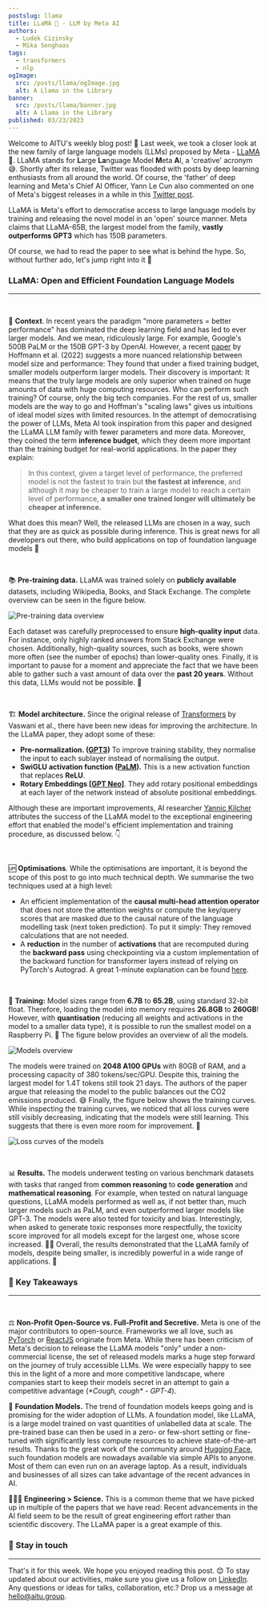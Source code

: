 ```yaml
---
postslug: llama 
title: LLaMA 🦙 - LLM by Meta AI
authors:
  - Ludek Cizinsky
  - Mika Senghaas
tags:
  - transformers
  - nlp
ogImage: 
  src: /posts/llama/ogImage.jpg
  alt: A Llama in the Library 
banner: 
  src: /posts/llama/banner.jpg
  alt: A Llama in the Library 
published: 03/23/2023
---
```


Welcome to AITU's weekly blog post! 🙌 Last week, we took a closer look at the new family of large language models (LLMs) proposed by Meta - [LLaMA](https://research.facebook.com/publications/llama-open-and-efficient-foundation-language-models/) 🦙. LLaMA stands for **L**arge **La**nguage Model **M**eta **A**I, a 'creative' acronym 😅. Shortly after its release, Twitter was flooded with posts by deep learning enthusiasts from all around the world. Of course, the 'father' of deep learning and Meta's Chief AI Officer, Yann Le Cun also commented on one of Meta's biggest releases in a while in this [Twitter post](https://twitter.com/ylecun/status/1629189925089296386?s=20).

LLaMA is Meta's effort to democratise access to large language models by training and releasing the novel model in an 'open' source manner. Meta claims that LLaMA-65B, the largest model from the family, **vastly outperforms GPT3** which has 150B parameters.

Of course, we had to read the paper to see what is behind the hype. So, without further ado, let's jump right into it 🚀

### LLaMA: Open and Efficient Foundation Language Models

---

<br/>

📍 **Context**. In recent years the paradigm "more parameters = better performance" has dominated the deep learning field and has led to ever larger models. And we mean, ridiculously large. For example, Google's 500B PaLM or the 150B GPT-3 by OpenAI. However, a recent [paper](https://arxiv.org/abs/2203.15556) by Hoffmann et al. (2022) suggests a more nuanced relationship between model size and performance: They found that under a fixed training budget, smaller models outperform larger models. Their discovery is important: It means that the truly large models are only superior when trained on huge amounts of data with huge computing resources. Who can perform such training? Of course, only the big tech companies. For the rest of us, smaller models are the way to go and Hoffman's "scaling laws" gives us intuitions of ideal model sizes with limited resources. In the attempt of democratising the power of LLMs, Meta AI took inspiration from this paper and designed the LLaMA LLM family with fewer parameters and more data. Moreover, they coined the term **inference budget**, which they deem more important than the training budget for real-world applications. In the paper they explain:

> In this context, given a target level of performance, the preferred model is not the fastest to train but **the fastest at inference**, and although it may be cheaper to train a large model to reach a certain level of  performance, **a smaller one trained longer will ultimately be cheaper at inference.**

What does this mean? Well, the released LLMs are chosen in a way, such that they are as quick as possible during inference. This is great news for all developers out there, who build applications on top of foundation language models 🚀

<br/>

📚 **Pre-training data.** LLaMA was trained solely on **publicly available** datasets, including Wikipedia, Books, and Stack Exchange. The complete overview can be seen in the figure below.

![Pre-training data overview](/posts/llama/pretraining-data.jpg)

Each dataset was carefully preprocessed to ensure **high-quality input** data. For instance, only highly ranked answers from Stack Exchange were chosen. Additionally, high-quality sources, such as books, were shown more often (see the number of epochs) than lower-quality ones. Finally, it is important to pause for a moment and appreciate the fact that we have been able to gather such a vast amount of data over the **past 20 years**. Without this data, LLMs would not be possible. 👏

<br/>

🏗️ **Model architecture.** Since the original release of [Transformers](https://arxiv.org/abs/1706.03762) by Vaswani et al., there have been new ideas for improving the architecture. In the LLaMA paper, they adopt some of these:

- **Pre-normalization. ([GPT3](https://arxiv.org/abs/2005.14165))** To improve training stability, they normalise the input to each sublayer instead of normalising the output.
- **SwiGLU activation function ([PaLM](https://arxiv.org/abs/2204.02311)).** This is a new activation function that replaces **ReLU**.
- **Rotary Embeddings [[GPT Neo](https://arxiv.org/abs/2204.06745)]**. They add rotary positional embeddings at each layer of the network instead of absolute positional embeddings.

Although these are important improvements, AI researcher [Yannic Kilcher](https://www.ykilcher.com/) attributes the success of the LLaMA model to the exceptional engineering effort that enabled the model's efficient implementation and training procedure, as discussed below. 👇

<br/>

🆙 **Optimisations**. While the optimisations are important, it is beyond the scope of this post to go into much technical depth. We summarise the two techniques used at a high level:

- An efficient implementation of the **causal multi-head attention operator** that does not store the attention weights or compute the key/query scores that are masked due to the causal nature of the language modelling task (next token prediction). To put it simply: They removed calculations that are not needed.
- A **reduction** in the number of **activations** that are recomputed during the **backward pass** using checkpointing via a custom implementation of the backward function for transformer layers instead of relying on PyTorch's Autograd. A great 1-minute explanation can be found [here](https://youtu.be/E5OnoYF2oAk?t=1349).

<br/>

💪 **Training:** Model sizes range from **6.7B** to **65.2B**, using standard 32-bit float. Therefore, loading the model into memory requires **26.8GB** to **260GB**! However, with **quantisation** (reducing all weights and activations in the model to a smaller data type), it is possible to run the smallest model on a Raspberry Pi. 🤯 The figure below provides an overview of all the models.

![Models overview](/posts/llama/models-overview.jpg)

The models were trained on **2048 A100 GPUs** with 80GB of RAM, and a processing capacity of 380 tokens/sec/GPU. Despite this, training the largest model for 1.4T tokens still took 21 days. The authors of the paper argue that releasing the model to the public balances out the CO2 emissions produced. 😅 Finally, the figure below shows the training curves. While inspecting the training curves, we noticed that all loss curves were still visibly decreasing, indicating that the models were still learning. This suggests that there is even more room for improvement. 💫

![Loss curves of the models](/posts/llama/training-curves.jpg)

<br/>

📊 **Results.** The models underwent testing on various benchmark datasets with tasks that ranged from **common reasoning** to **code generation** and **mathematical reasoning**. For example, when tested on natural language questions, LLaMA models performed as well as, if not better than, much larger models such as PaLM, and even outperformed larger models like GPT-3. The models were also tested for toxicity and bias. Interestingly, when asked to generate toxic responses more respectfully, the toxicity score improved for all models except for the largest one, whose score increased. 🤷‍♂️ Overall, the results demonstrated that the LLaMA family of models, despite being smaller, is incredibly powerful in a wide range of applications. 💯

### 🔮 Key Takeaways

---

<br/>

⚖️ **Non-Profit Open-Source vs. Full-Profit and Secretive.** Meta is one of the major contributors to open-source. Frameworks we all love, such as [PyTorch](https://pytorch.org/) or [ReactJS](https://react.dev/) originate from Meta. While there has been criticism of Meta's decision to release the LLaMA models "only" under a non-commercial license, the set of released models marks a huge step forward on the journey of truly accessible LLMs. We were especially happy to see this in the light of a more and more competitive landscape, where companies start to keep their models secret in an attempt to gain a competitive advantage (_\*Cough, cough\* - GPT-4_).

💪 **Foundation Models.** The trend of foundation models keeps going and is promising for the wider adoption of LLMs. A foundation model, like LLaMA, is a large model trained on vast quantities of unlabelled data at scale. The pre-trained base can then be used in a zero- or few-short setting or fine-tuned with significantly less compute resources to achieve state-of-the-art results. Thanks to the great work of the community around [Hugging Face](https://huggingface.co/), such foundation models are nowadays available via simple APIs to anyone. Most of them can even run on an average laptop. As a result, individuals and businesses of all sizes can take advantage of the recent advances in AI.

🔬👨‍💻 **Engineering > Science.** This is a common theme that we have picked up in multiple of the papers that we have read: Recent advancements in the AI field seem to be the result of great engineering effort rather than scientific discovery. The LLaMA paper is a great example of this.

### 📣 Stay in touch

---

That's it for this week. We hope you enjoyed reading this post. 😊 To stay updated about our activities, make sure you give us a follow on [LinkedIn](https://www.linkedin.com/company/aitu-dk/). Any questions or ideas for talks, collaboration, etc.? Drop us a message at [hello@aitu.group](mailto:hello@aitu.group).
